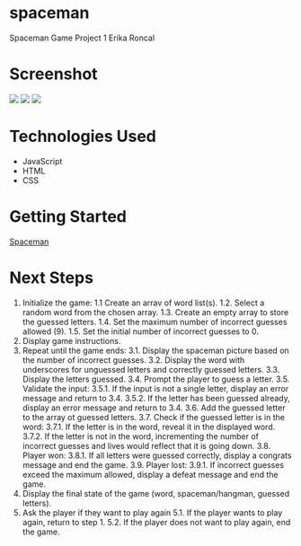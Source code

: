 # spaceman
Spaceman Game Project 1
Erika Roncal 

# Screenshot

<img src="https://i.imgur.com/9d7MFQt.jpg">
<img src="https://i.imgur.com/pgcXkTD.png">
<img src="https://i.imgur.com/kZGdEUU.png">


# Technologies Used

- JavaScript
- HTML
- CSS

# Getting Started

[Spaceman](https://erikajoelleee.github.io/spaceman/)

# Next Steps

1. Initialize the game:
1.1 Create an arrav of word list(s).
1.2. Select a random word from the chosen array.
1.3. Create an empty array to store the guessed letters.
1.4. Set the maximum number of incorrect guesses allowed (9).
1.5. Set the initial number of incorrect guesses to 0.
2. Display game instructions.
3. Repeat until the game ends:
3.1. Display the spaceman picture based on the number of incorrect guesses.
3.2. Display the word with underscores for unguessed letters and correctly guessed letters.
3.3. Display the letters guessed.
3.4. Prompt the player to guess a letter.
3.5. Validate the input:
3.5.1. If the input is not a single letter, display an error message and return to 3.4.
3.5.2. If the letter has been guessed already, display an error message and return to 3.4.
3.6. Add the guessed letter to the array ot guessed letters.
3.7. Check if the guessed letter is in the word:
3.7.1. If the letter is in the word, reveal it in the displayed word.
3.7.2. If the letter is not in the word, incrementing the number of incorrect guesses and lives would reflect that it is going down.
3.8. Player won:
3.8.1. If all letters were guessed correctly, display a congrats message and end the game.
3.9. Player lost:
3.9.1. If incorrect guesses exceed the maximum allowed, display a defeat message and end the game.
4. Display the final state of the game (word, spaceman/hangman, guessed letters).
5. Ask the player if they want to play
again
5.1. If the player wants to play again, return to step 1.
5.2. If the player does not want to play again, end the game.
